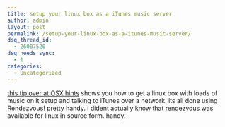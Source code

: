 ```yaml
---
title: setup your linux box as a iTunes music server
author: admin
layout: post
permalink: /setup-your-linux-box-as-a-itunes-music-server/
dsq_thread_id:
  - 26007520
dsq_needs_sync:
  - 1
categories:
  - Uncategorized
---
```

[this tip over at OSX hints][1] shows you how to get a linux box with loads of music on it setup and talking to iTunes over a network. its all done using [Rendezvous][2]! pretty handy. i dident actually know that rendezvous was available for linux in source form. handy.

 [1]: http://www.macosxhints.com/article.php?story=20030711140157143
 [2]: http://www.apple.com/macosx/features/rendezvous